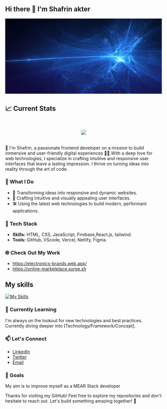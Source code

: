 ## Hi there 👋 I'm Shafrin akter

![picture alt](./images/shafrin.gif)



## 📈 Current Stats

<br />
<p align="center">
  <img width="60%" src="https://github-readme-streak-stats.herokuapp.com?user=shafrinakterr&theme=transparent&hide_border=true)](https://git.io/streak-stats" />
</p>

##

 👋 I'm Shafrin, a passionate frontend developer on a mission to build immersive and user-friendly digital experiences 👨‍💻.With a deep love for web technologies, I specialize in crafting intuitive and responsive user interfaces that leave a lasting impression. I thrive on turning ideas into reality through the art of code.

### 💼 What I Do

- 🚀 Transforming ideas into responsive and dynamic websites.
- 🎨 Crafting intuitive and visually appealing user interfaces.
- 🛠️ Using the latest web technologies to build modern, performant applications.

### 🔧 Tech Stack

- **Skills:** HTML, CSS, JavaScript, Firebase,React.js, tailwind.
- **Tools:** GitHub, VScode, Vercel, Netlify, Figma.

### 🌐 Check Out My Work
* https://electronics-brands.web.app/
* https://online-marketplace.surge.sh

## My skills 
[![My Skills](https://skillicons.dev/icons?i=html,css,js,react,tailwind,figma)](https://skillicons.dev)
### 🌱 Currently Learning

I'm always on the lookout for new technologies and best practices. Currently diving deeper into [Technology/Framework/Concept].

### 📫 Let's Connect

- [LinkedIn](next)
- [Twitter](next)
- [Email](shafrinakterr@gmail.com)


### 🎯 Goals

My aim is to improve myself as a MEAR Stack developer

Thanks for visiting my GitHub! Feel free to explore my repositories and don't hesitate to reach out. Let's build something amazing together! 🚀




<!--
**shafrinakterr/shafrinakterr** is a ✨ _special_ ✨ repository because its `README.md` (this file) appears on your GitHub profile.

Here are some ideas to get you started:

- 🔭 I’m currently working on ...
- 🌱 I’m currently learning ...
- 👯 I’m looking to collaborate on ...
- 🤔 I’m looking for help with ...
- 💬 Ask me about ...
- 📫 How to reach me: ...
- 😄 Pronouns: ...
- ⚡ Fun fact: ...
-->
